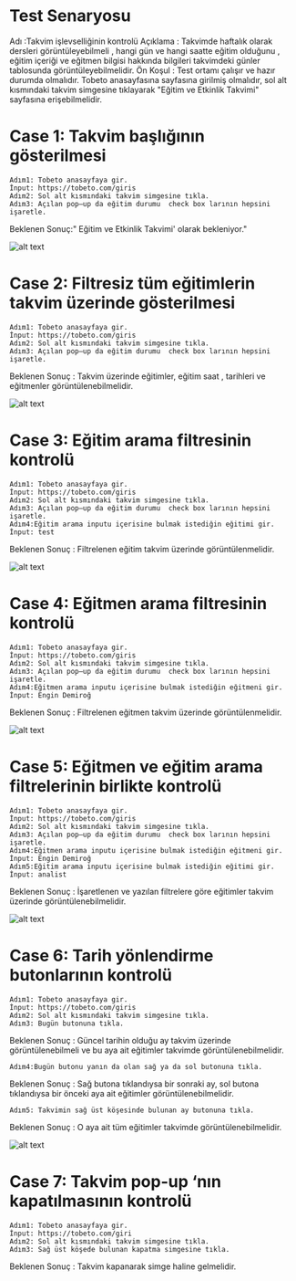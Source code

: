 # Test Senaryosu 
Adı :Takvim işlevselliğinin  kontrolü
Açıklama : Takvimde haftalık olarak dersleri görüntüleyebilmeli , hangi gün ve hangi saatte eğitim olduğunu , eğitim içeriği ve eğitmen bilgisi hakkında bilgileri takvimdeki günler tablosunda görüntüleyebilmelidir.
Ön Koşul : Test ortamı çalışır ve hazır durumda olmalıdır.  Tobeto anasayfasına sayfasına girilmiş olmalıdır, sol alt kısmındaki takvim simgesine tıklayarak "Eğitim ve Etkinlik Takvimi" sayfasına erişebilmelidir.

# Case 1: Takvim başlığının gösterilmesi 
    Adım1: Tobeto anasayfaya gir.
    İnput: https://tobeto.com/giris
    Adım2: Sol alt kısmındaki takvim simgesine tıkla.
    Adım3: Açılan pop–up da eğitim durumu  check box larının hepsini işaretle.
Beklenen Sonuç:" Eğitim ve Etkinlik Takvimi' olarak bekleniyor."

![alt text](image.png)

# Case 2: Filtresiz tüm eğitimlerin takvim üzerinde gösterilmesi
	Adım1: Tobeto anasayfaya gir.
    İnput: https://tobeto.com/giris
    Adım2: Sol alt kısmındaki takvim simgesine tıkla.
    Adım3: Açılan pop–up da eğitim durumu  check box larının hepsini işaretle.
Beklenen Sonuç :  Takvim üzerinde eğitimler, eğitim saat , tarihleri ve eğitmenler  görüntülenebilmelidir.

![alt text](image-1.png)

# Case 3: Eğitim arama filtresinin kontrolü
	Adım1: Tobeto anasayfaya gir.
    İnput: https://tobeto.com/giris
    Adım2: Sol alt kısmındaki takvim simgesine tıkla.
    Adım3: Açılan pop–up da eğitim durumu  check box larının hepsini işaretle.
    Adım4:Eğitim arama inputu içerisine bulmak istediğin eğitimi gir.
    İnput: test
Beklenen Sonuç :  Filtrelenen eğitim takvim üzerinde görüntülenmelidir.

![alt text](image-2.png)

# Case 4: Eğitmen arama filtresinin kontrolü
	Adım1: Tobeto anasayfaya gir.
    İnput: https://tobeto.com/giris
    Adım2: Sol alt kısmındaki takvim simgesine tıkla.
    Adım3: Açılan pop–up da eğitim durumu  check box larının hepsini işaretle.
    Adım4:Eğitmen arama inputu içerisine bulmak istediğin eğitmeni gir.
    İnput: Engin Demiroğ
Beklenen Sonuç :  Filtrelenen eğitmen takvim üzerinde görüntülenmelidir.

![alt text](image-3.png)


# Case 5: Eğitmen ve eğitim arama filtrelerinin birlikte kontrolü
	Adım1: Tobeto anasayfaya gir.
    İnput: https://tobeto.com/giris
    Adım2: Sol alt kısmındaki takvim simgesine tıkla.
    Adım3: Açılan pop–up da eğitim durumu  check box larının hepsini işaretle.
    Adım4:Eğitmen arama inputu içerisine bulmak istediğin eğitmeni gir.
    İnput: Engin Demiroğ
    Adım5:Eğitim arama inputu içerisine bulmak istediğin eğitimi gir.
    İnput: analist
Beklenen Sonuç :  İşaretlenen ve yazılan filtrelere göre eğitimler takvim üzerinde görüntülenebilmelidir.

![alt text](image-4.png)

# Case 6: Tarih yönlendirme butonlarının kontrolü
	Adım1: Tobeto anasayfaya gir.
    İnput: https://tobeto.com/giris
    Adım2: Sol alt kısmındaki takvim simgesine tıkla.
    Adım3: Bugün butonuna tıkla.  
Beklenen Sonuç :  Güncel tarihin olduğu ay takvim üzerinde görüntülenebilmeli ve bu aya  ait eğitimler takvimde  görüntülenebilmelidir.

    Adım4:Bugün butonu yanın da olan sağ ya da sol butonuna tıkla. 
Beklenen Sonuç :  Sağ butona tıklandıysa bir sonraki ay, sol butona tıklandıysa bir önceki aya  ait eğitimler görüntülenebilmelidir.
         
    Adım5: Takvimin sağ üst köşesinde bulunan ay butonuna tıkla.      
Beklenen Sonuç :  O aya ait tüm eğitimler takvimde görüntülenebilmelidir.

![alt text](image-5.png)


# Case 7: Takvim pop-up ‘nın kapatılmasının kontrolü
	Adım1: Tobeto anasayfaya gir.
    İnput: https://tobeto.com/giri
    Adım2: Sol alt kısmındaki takvim simgesine tıkla.
    Adım3: Sağ üst köşede bulunan kapatma simgesine tıkla.
Beklenen Sonuç :  Takvim kapanarak simge haline gelmelidir.
